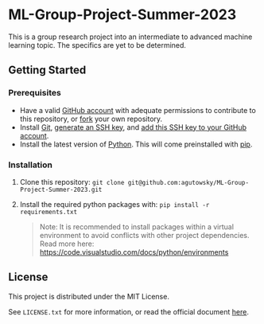 # ML-Group-Project-Summer-2023

This is a group research project into an intermediate to advanced machine learning topic. The specifics are yet to be determined.

## Getting Started

### Prerequisites
- Have a valid [GitHub account](https://github.com/join) with adequate permissions to contribute to this repository, or [fork](https://docs.github.com/en/get-started/quickstart/fork-a-repo) your own repository.
- Install [Git](https://git-scm.com/), [generate an SSH key](https://docs.github.com/en/authentication/connecting-to-github-with-ssh/generating-a-new-ssh-key-and-adding-it-to-the-ssh-agent), and [add this SSH key to your GitHub account](https://docs.github.com/en/authentication/connecting-to-github-with-ssh/adding-a-new-ssh-key-to-your-github-account).
- Install the latest version of [Python](https://www.python.org/downloads/). This will come preinstalled with [pip](https://pip.pypa.io/en/stable/).

### Installation

1. Clone this repository:
    ``git clone git@github.com:agutowsky/ML-Group-Project-Summer-2023.git``

2. Install the required python packages with:
    ``pip install -r requirements.txt``
    > Note: It is recommended to install packages within a virtual environment to avoid conflicts with other project dependencies.
    Read more here: https://code.visualstudio.com/docs/python/environments

## License

This project is distributed under the MIT License.

See ``LICENSE.txt`` for more information, or read the official document [here](https://opensource.org/license/mit/).